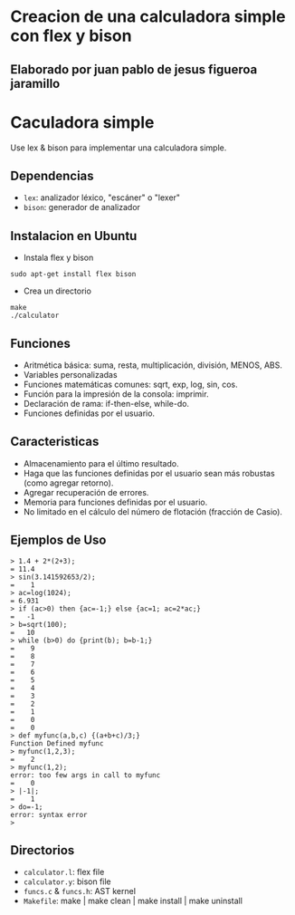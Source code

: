 # Creacion de una calculadora simple con flex y bison
## Elaborado por juan pablo de jesus figueroa jaramillo
Caculadora simple
=========
Use lex & bison para implementar una calculadora simple.

## Dependencias
  - `lex`: analizador léxico, "escáner" o "lexer"
  - `bison`: generador de analizador

## Instalacion en Ubuntu
  - Instala flex y bison
```
sudo apt-get install flex bison
 ```
  - Crea un directorio
```
make
./calculator
```
 

## Funciones
  - Aritmética básica: suma, resta, multiplicación, división, MENOS, ABS.
  - Variables personalizadas
  - Funciones matemáticas comunes: sqrt, exp, log, sin, cos.
  - Función para la impresión de la consola: imprimir.
  - Declaración de rama: if-then-else, while-do.
  - Funciones definidas por el usuario.

## Caracteristicas
  - Almacenamiento para el último resultado.
  - Haga que las funciones definidas por el usuario sean más robustas (como agregar retorno).
  - Agregar recuperación de errores.
  - Memoria para funciones definidas por el usuario.
  - No limitado en el cálculo del número de flotación (fracción de Casio).

## Ejemplos de Uso
```
> 1.4 + 2*(2+3);
= 11.4
> sin(3.141592653/2);
=    1
> ac=log(1024);
= 6.931
> if (ac>0) then {ac=-1;} else {ac=1; ac=2*ac;} 
=   -1
> b=sqrt(100);
=   10
> while (b>0) do {print(b); b=b-1;}
=    9
=    8
=    7
=    6
=    5
=    4
=    3
=    2
=    1
=    0
=    0
> def myfunc(a,b,c) {(a+b+c)/3;}
Function Defined myfunc
> myfunc(1,2,3);
=    2
> myfunc(1,2);
error: too few args in call to myfunc
=    0
> |-1|;
=    1
> do=-1;
error: syntax error
> 
```
## Directorios
  - `calculator.l`: flex file
  - `calculator.y`: bison file
  - `funcs.c` & `funcs.h`: AST kernel
  - `Makefile`: make | make clean | make install | make uninstall

